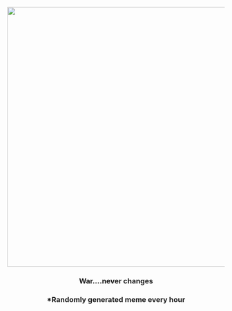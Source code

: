 <p align="center">
        <img src="https://i.redd.it/2id08a8qinl81.gif" width="600" height="600">
        </p>
        <h3 align="center">War….never changes</h3>
        <h3 align="center">*Randomly generated meme every hour</h3>
    